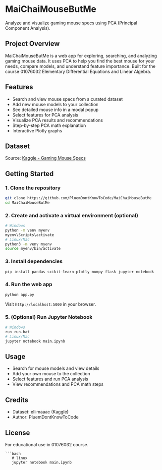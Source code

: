 # MaiChaiMouseButMe

Analyze and visualize gaming mouse specs using PCA (Principal Component Analysis).

## Project Overview
MaiChaiMouseButMe is a web app for exploring, searching, and analyzing gaming mouse data. It uses PCA to help you find the best mouse for your needs, compare models, and understand feature importance. Built for the course 01076032 Elementary Differential Equations and Linear Algebra.

## Features
- Search and view mouse specs from a curated dataset
- Add new mouse models to your collection
- See detailed mouse info in a modal popup
- Select features for PCA analysis
- Visualize PCA results and recommendations
- Step-by-step PCA math explanation
- Interactive Plotly graphs

## Dataset
Source: [Kaggle - Gaming Mouse Specs](https://www.kaggle.com/datasets/ellimaaac/gaming-mouse-specs/data)

## Getting Started

### 1. Clone the repository
```bash
git clone https://github.com/PluemDontKnowToCode/MaiChaiMouseButMe
cd MaiChaiMouseButMe
```

### 2. Create and activate a virtual environment (optional)
```bash
# Windows
python -m venv myenv
myenv\Scripts\activate
# Linux/Mac
python3 -m venv myenv
source myenv/bin/activate
```

### 3. Install dependencies
```bash
pip install pandas scikit-learn plotly numpy flask jupyter notebook
```

### 4. Run the web app
```bash
python app.py
```
Visit `http://localhost:5000` in your browser.

### 5. (Optional) Run Jupyter Notebook
```bash
# Windows
run run.bat
# Linux/Mac
jupyter notebook main.ipynb
```

## Usage
- Search for mouse models and view details
- Add your own mouse to the collection
- Select features and run PCA analysis
- View recommendations and PCA math steps

## Credits
- Dataset: ellimaaac (Kaggle)
- Author: PluemDontKnowToCode

## License
For educational use in 01076032 course.
```
```bash
   # linux
   jupyter notebook main.ipynb
```

